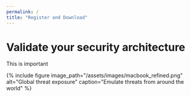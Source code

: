 ```yaml
---
permalink: /
title: "Register and Download"
---
```


# Validate your security architecture
This is important

{% include figure image_path="/assets/images/macbook_refined.png" alt="Global threat exposure" caption="Emulate threats from around the world" %}



<script charset="utf-8" type="text/javascript" src="//js.hsforms.net/forms/shell.js"></script>
<script>
  hbspt.forms.create({
	portalId: "8898112",
	formId: "2b1cfdb3-6618-4dd8-86e4-4786274c0d38"
});
</script>